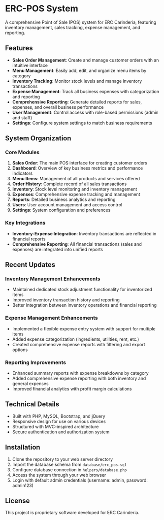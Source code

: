 # ERC-POS System

A comprehensive Point of Sale (POS) system for ERC Carinderia, featuring inventory management, sales tracking, expense management, and reporting.

## Features

- **Sales Order Management**: Create and manage customer orders with an intuitive interface
- **Menu Management**: Easily add, edit, and organize menu items by category
- **Inventory Tracking**: Monitor stock levels and manage inventory transactions
- **Expense Management**: Track all business expenses with categorization and reporting
- **Comprehensive Reporting**: Generate detailed reports for sales, expenses, and overall business performance
- **User Management**: Control access with role-based permissions (admin and staff)
- **Settings**: Configure system settings to match business requirements

## System Organization

### Core Modules

1. **Sales Order**: The main POS interface for creating customer orders
2. **Dashboard**: Overview of key business metrics and performance indicators
3. **Menu Items**: Management of all products and services offered
4. **Order History**: Complete record of all sales transactions
5. **Inventory**: Stock level monitoring and inventory management
6. **Expenses**: Comprehensive expense tracking and management
7. **Reports**: Detailed business analytics and reporting
8. **Users**: User account management and access control
9. **Settings**: System configuration and preferences

### Key Integrations

- **Inventory-Expense Integration**: Inventory transactions are reflected in financial reports
- **Comprehensive Reporting**: All financial transactions (sales and expenses) are integrated into unified reports

## Recent Updates

### Inventory Management Enhancements

- Maintained dedicated stock adjustment functionality for inventorized items
- Improved inventory transaction history and reporting
- Better integration between inventory operations and financial reporting

### Expense Management Enhancements

- Implemented a flexible expense entry system with support for multiple items
- Added expense categorization (ingredients, utilities, rent, etc.)
- Created comprehensive expense reports with filtering and export options

### Reporting Improvements

- Enhanced summary reports with expense breakdowns by category
- Added comprehensive expense reporting with both inventory and general expenses
- Improved financial analytics with profit margin calculations

## Technical Details

- Built with PHP, MySQL, Bootstrap, and jQuery
- Responsive design for use on various devices
- Structured with MVC-inspired architecture
- Secure authentication and authorization system

## Installation

1. Clone the repository to your web server directory
2. Import the database schema from `database/erc_pos.sql`
3. Configure database connection in `helpers/database.php`
4. Access the system through your web browser
5. Login with default admin credentials (username: admin, password: admin123)

## License

This project is proprietary software developed for ERC Carinderia. 